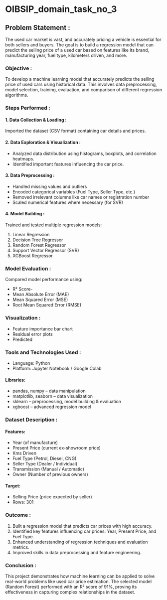 # OIBSIP_domain_task_no_3

## Problem Statement :
The used car market is vast, and accurately pricing a vehicle is essential for both sellers and buyers. The goal is to build a regression model that can predict the selling price of a used car based on features like its brand, manufacturing year, fuel type, kilometers driven, and more.

 ### Objective :
To develop a machine learning model that accurately predicts the selling price of used cars using historical data. This involves data preprocessing, model selection, training, evaluation, and comparison of different regression algorithms.

### Steps Performed :
#### 1. Data Collection & Loading :
Imported the dataset (CSV format) containing car details and prices.

#### 2. Data Exploration & Visualization :
- Analyzed data distribution using histograms, boxplots, and correlation heatmaps.
- Identified important features influencing the car price.

#### 3. Data Preprocessing :
- Handled missing values and outliers
- Encoded categorical variables (Fuel Type, Seller Type, etc.)
- Removed irrelevant columns like car names or registration number
- Scaled numerical features where necessary (for SVR)

#### 4. Model Building :
Trained and tested multiple regression models:
1. Linear Regression
2. Decision Tree Regressor
3. Random Forest Regressor
4. Support Vector Regressor (SVR)
5. XGBoost Regressor

### Model Evaluation :
Compared model performance using:
- R² Score-
- Mean Absolute Error (MAE)
- Mean Squared Error (MSE)
- Root Mean Squared Error (RMSE)


### Visualization :
- Feature importance bar chart
- Residual error plots
- Predicted


### Tools and Technologies Used :
- Language: Python
- Platform: Jupyter Notebook / Google Colab
#### Libraries:
- pandas, numpy – data manipulation
- matplotlib, seaborn – data visualization
- sklearn – preprocessing, model building & evaluation
- xgboost – advanced regression model

### Dataset Description :
#### Features:
- Year (of manufacture)
- Present Price (current ex-showroom price)
- Kms Driven
- Fuel Type (Petrol, Diesel, CNG)
- Seller Type (Dealer / Individual)
- Transmission (Manual / Automatic)
- Owner (Number of previous owners)

#### Target:
- Selling Price (price expected by seller)
- Rows: 301

### Outcome :
1. Built a regression model that predicts car prices with high accuracy.
2. Identified key features influencing car prices: Year, Present Price, and Fuel Type.
3. Enhanced understanding of regression techniques and evaluation metrics.
4. Improved skills in data preprocessing and feature engineering.

### Conclusion :
This project demonstrates how machine learning can be applied to solve real-world problems like used car price estimation. The selected model (Random Forest) performed with an R² score of 91%, proving its effectiveness in capturing complex relationships in the dataset.
   

